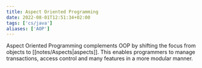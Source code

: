 ```yaml
---
title: Aspect Oriented Programming
date: 2022-08-01T12:51:34+02:00
tags: ['cs/java']
aliases: ['AOP']
---
```


Aspect Oriented Programming complements OOP by shifting the focus from objects
to [[notes/Aspects|aspects]]. This enables programmers to manage transactions, access control and
many features in a more modular manner.


